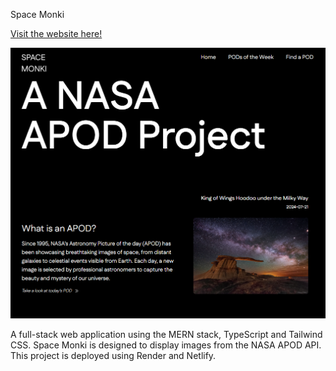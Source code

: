 Space Monki 

[Visit the website here!](https://spacemonki.netlify.app/)

![client/src/assets/Website Snapshot.png](https://github.com/monkikat/SpaceMonki/blob/main/client/src/assets/Website%20Snapshot.png)

A full-stack web application using the MERN stack, TypeScript and Tailwind CSS.
Space Monki is designed to display images from the NASA APOD API. This project is deployed using Render and Netlify.

